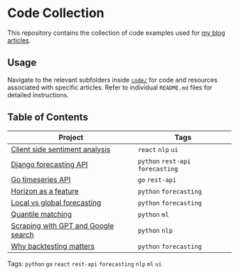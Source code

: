 # Code Collection

This repository contains the collection of code examples used for [my blog articles](https://medium.com/@davide.burba).

## Usage
Navigate to the relevant subfolders inside [`code/`](code/) for code and resources associated with specific articles. Refer to individual `README.md` files for detailed instructions.

## Table of Contents

| Project | Tags |
|---------|------|
| [Client side sentiment analysis](code/client-side-sentiment-analysis/) | `react` `nlp` `ui` |
| [Django forecasting API](code/django-forecasting-api/) | `python` `rest-api` `forecasting` |
| [Go timeseries API](code/go-timeseries-api/) | `go` `rest-api` |
| [Horizon as a feature](code/horizon-as-a-feature/) | `python` `forecasting` |
| [Local vs global forecasting](code/local-vs-global-forecasting/) | `python` `forecasting` |
| [Quantile matching](code/quantile-matching/) | `python` `ml` |
| [Scraping with GPT and Google search](code/scraping-with-gpt-and-google-search/) | `python` `nlp` |
| [Why backtesting matters](code/why-backtesting-matters/) | `python` `forecasting` |

Tags:
`python`
`go`
`react`
`rest-api`
`forecasting`
`nlp`
`ml`
`ui`
